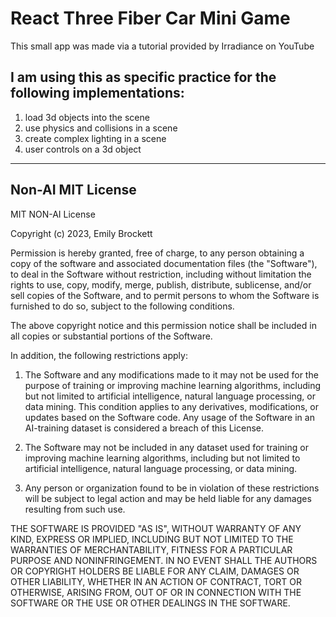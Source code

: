 # React Three Fiber Car Mini Game

This small app was made via a tutorial provided by Irradiance on YouTube

## I am using this as specific practice for the following implementations:

1. load 3d objects into the scene
2. use physics and collisions in a scene
3. create complex lighting in a scene
4. user controls on a 3d object

---

## Non-AI MIT License

MIT NON-AI License

Copyright (c) 2023, Emily Brockett

Permission is hereby granted, free of charge, to any person obtaining a copy of the software and associated documentation files (the "Software"),
to deal in the Software without restriction, including without limitation the rights to use, copy, modify, merge, publish, distribute, sublicense,
and/or sell copies of the Software, and to permit persons to whom the Software is furnished to do so, subject to the following conditions.

The above copyright notice and this permission notice shall be included in all copies or substantial portions of the Software.

In addition, the following restrictions apply:

1. The Software and any modifications made to it may not be used for the purpose of training or improving machine learning algorithms,
   including but not limited to artificial intelligence, natural language processing, or data mining. This condition applies to any derivatives,
   modifications, or updates based on the Software code. Any usage of the Software in an AI-training dataset is considered a breach of this License.

2. The Software may not be included in any dataset used for training or improving machine learning algorithms,
   including but not limited to artificial intelligence, natural language processing, or data mining.

3. Any person or organization found to be in violation of these restrictions will be subject to legal action and may be held liable
   for any damages resulting from such use.

THE SOFTWARE IS PROVIDED "AS IS", WITHOUT WARRANTY OF ANY KIND, EXPRESS OR IMPLIED, INCLUDING BUT NOT LIMITED TO THE WARRANTIES OF MERCHANTABILITY,
FITNESS FOR A PARTICULAR PURPOSE AND NONINFRINGEMENT. IN NO EVENT SHALL THE AUTHORS OR COPYRIGHT HOLDERS BE LIABLE FOR ANY CLAIM,
DAMAGES OR OTHER LIABILITY, WHETHER IN AN ACTION OF CONTRACT, TORT OR OTHERWISE, ARISING FROM, OUT OF OR IN CONNECTION WITH THE SOFTWARE
OR THE USE OR OTHER DEALINGS IN THE SOFTWARE.
